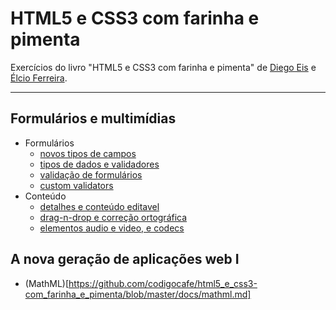 # HTML5 e CSS3 com farinha e pimenta
Exercícios do livro "HTML5 e CSS3 com farinha e pimenta" de [Diego Eis](https://github.com/diegoeis) e [Élcio Ferreira](https://github.com/elcio).

---

## Formulários e multimídias

- Formulários
    - [novos tipos de campos](https://github.com/codigocafe/html5_e_css3-com_farinha_e_pimenta/blob/master/docs/novos-tipos-de-campos.md)
    - [tipos de dados e validadores](https://github.com/codigocafe/html5_e_css3-com_farinha_e_pimenta/blob/master/docs/tipos-de-dados-e-validadores.md)
    - [validação de formulários](https://github.com/codigocafe/html5_e_css3-com_farinha_e_pimenta/blob/master/docs/validacao-de-formulario.md)
    - [custom validators](https://github.com/codigocafe/html5_e_css3-com_farinha_e_pimenta/blob/master/docs/custom-validators.md)
- Conteúdo
    - [detalhes e conteúdo editavel](https://github.com/codigocafe/html5_e_css3-com_farinha_e_pimenta/blob/master/docs/detalhes-e-conteudo-editavel.md)
    - [drag-n-drop e correção ortográfica](https://github.com/codigocafe/html5_e_css3-com_farinha_e_pimenta/blob/master/docs/drag-n-drop-e-correcao-ortografica.md)
    - [elementos audio e video, e codecs](https://github.com/codigocafe/html5_e_css3-com_farinha_e_pimenta/blob/master/docs/elementos-audio-e-videos-codecs.md)


## A nova geração de aplicações web I

- (MathML)[https://github.com/codigocafe/html5_e_css3-com_farinha_e_pimenta/blob/master/docs/mathml.md]